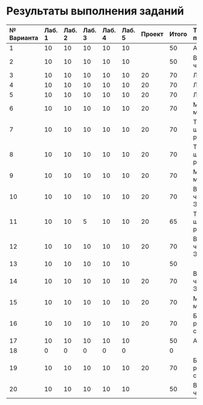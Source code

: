 # Результаты выполнения заданий

| № Варианта  | Лаб. 1 | Лаб. 2 | Лаб. 3 | Лаб. 4 | Лаб. 5 | Проект | Итого | Тема проекта |
|:------------|:-------|:-------|:-------|:-------|:-------|:-------|:------|:-------------|
| 1           | 10     | 10     | 10     | 10     | 10     |        | 50    | Анализ ДНК   |
| 2           | 10     | 10     | 10     | 10     | 10     |        | 50    | Вычисление числа $\pi$ |
| 3           | 10     | 10     | 10     | 10     | 10     | 20     | 70    | Лабиринт |
| 4           | 10     | 10     | 10     | 10     | 10     | 20     | 70    | Лабиринт |
| 5           | 10     | 10     | 10     | 10     | 10     | 20     | 70    | Лабиринт |
| 6           | 10     | 10     | 10     | 10     | 10     | 20     | 70    | Московское метро |
| 7           | 10     | 10     | 10     | 10     | 10     | 20     | 70    | Теория шести рукопожатий |
| 8           | 10     | 10     | 10     | 10     | 10     | 20     | 70    | Теория шести рукопожатий |
| 9           | 10     | 10     | 10     | 10     | 10     | 20     | 70    | Московское метро |
| 10          | 10     | 10     | 10     | 10     | 10     | 20     | 70    | Вычисление числа Эйлера |
| 11          | 10     | 10     |  5     | 10     | 10     | 20     | 65    | Теория шести рукопожатий |
| 12          | 10     | 10     | 10     | 10     | 10     | 20     | 70    | Вычисление числа Эйлера |
| 13          | 10     | 10     | 10     | 10     | 10     |        | 50    ||
| 14          | 10     | 10     | 10     | 10     | 10     | 20     | 70    | Вычисление числа Эйлера |
| 15          | 10     | 10     | 10     | 10     | 10     | 20     | 70    |Московское метро |
| 16          | 10     | 10     | 10     | 10     | 10     | 20     | 70    | Баланс расстановки скобок |
| 17          | 10     | 10     | 10     | 10     | 10     |        | 50    | Анализ ДНК    |
| 18          |  0     |  0     |  0     | 0      | 0      |        |  0    ||
| 19          | 10     | 10     | 10     | 10     | 10     | 20     | 70    | Баланс расстановки скобок |
| 20          | 10     | 10     | 10     | 10     | 10     |        | 50    | Вычисление числа $\pi$ |
